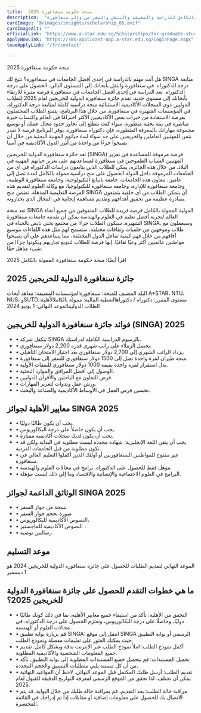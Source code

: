 ```yaml
---
title:  منحة حكومة سنغافورة 2025 
description:  "براتب 2700 دولار شهريا منحة حكومة سنغافورة الدولية الممولة بالكامل للدراسة والمعيشة والتنقل والسفر من وإلى سنغافورة." 
cardImage: "@/images/insights/scholarship_65.avif" 
cardImageAlt: "" 
officialLink: "https://www.a-star.edu.sg/Scholarships/for-graduate-studies/singapore-international-graduate-award-singa" 
applyNowLink: "https://sms-applicant-app.a-star.edu.sg/LoginPage.aspx" 
teamApplyLink: "/fr/contact"

---
```


منحة حكومة سنغافورة 2025

هل أنت مهتم بالدراسة في إحدى أفضل الجامعات في سنغافورة؟ تتيح لك SINGA متابعة درجة الدكتوراه. في سنغافورة وانتقل بأبحاثك إلى المستوى التالي. الحصول على درجة الدكتوراه. تعد الدراسة في إحدى أفضل الجامعات في سنغافورة فرصة مثيرة للارتقاء بأبحاثك إلى مستوى جديد. تقدم جائزة سنغافورة الدولية للخريجين لعام 2025 للطلاب الدوليين ذوي السجلات الأكاديمية الاستثنائية منحة دراسية كاملة لمتابعة درجة الدكتوراه. في المؤسسات الشهيرة في سنغافورة. من خلال هذا البرنامج، يتمتع الطلاب المحتملون بفرصة الاستفادة من خبرات بعض الأكاديميين الأكثر احترامًا في العالم واكتساب خبرة مباشرة في بيئة بحثية متطورة. سواء كنت تتطلع إلى تجاوز حدود مجال عملك أو توسيع مجموعة مهاراتك بالمعرفة المتطورة، فإن دكتوراه سنغافورة. يوفر البرنامج فرصة لا تقدر بثمن للمهنيين العاملين والخريجين على حد سواء لبدء حياتهم المهنية البحثية من خلال أن يصبحوا جزءًا من واحدة من أبرز الدول الأكاديمية في آسيا.

تعد جائزة سنغافورة الدولية للخريجين (SINGA) فرصة مرموقة للمساعدة في تعزيز المهنيين الشباب الطموحين في سنغافورة لمساعدتهم على تعزيز حياتهم المهنية في البلاد. من خلال هذه الجائزة، يمكن للطلاب الذين يتابعون دراسات الدكتوراه في أي من الجامعات المرموقة داخل الدولة الحصول على منح دراسية ممولة بالكامل لمدة تصل إلى عامين. تتعاون هذه الجامعات، جامعة نانيانغ التكنولوجية، وجامعة سنغافورة الوطنية، وجامعة سنغافورة للإدارة، وجامعة سنغافورة للتكنولوجيا، مع وكالة العلوم لتقديم هذه الفرصة التعليمية المذهلة. تضمن منح SINGA أن يتمكن الطلاب من أي خلفية يتمتعون بمبادرة عظيمة من تحقيق أهدافهم وتقديم مساهمة إيجابية في المجال الذي يختارونه.

تعد منحة SINGA الدولية الممولة بالكامل فرصة فريدة للطلاب المتفوقين من جميع أنحاء العالم لتجربة أفضل تعليم في العلوم والهندسة يمكن أن تقدمه جامعات سنغافورة الشهيرة. سيكون الطلاب جزءًا من مجتمع بحثي نابض بالحياة في SINGA، وسيعملون مع طلاب وموجهين من خلفيات وثقافات مختلفة. ستسمح لهم مثل هذه اللقاءات بتوسيع آفاقهم من خلال فهم كيفية تفاعل الدول المختلفة، مما يساعدهم على أن يصبحوا مواطنين عالميين أكثر وعيًا ثقافيًا. إنها فرصة للطلاب لتنويع تجاربهم ويكونوا جزءًا من شيء مذهل حقًا.

اقرأ أيضًا: منحة حكومة سنغافورة الممولة بالكامل 2025

## جائزة سنغافورة الدولية للخريجين 2025

البلد المضيف للمنحة: سنغافورةالمؤسسات المضيفة: معاهد أبحاث A*STAR، NTU، NUS، وSUTD.مستوى المقرر: دكتوراه / دكتوراهالتغطية المالية: ممولة بالكاملالأهلية: الطلاب الدوليينالموعد النهائي: 1 يونيو 2024

## فوائد جائزة سنغافورة الدولية للخريجين (SINGA) 2025

- • تتكفل شركة SINGA بالرسوم الدراسية الكاملة لدراستك.
- • يحصل الزملاء على راتب شهري قدره 2,200 دولار سنغافوري.
- • يزداد الراتب الشهري إلى 2,700 دولار سنغافوري بعد اجتياز الامتحان التأهيلي.
- • منحة طيران لمرة واحدة تصل إلى 1500 دولار سنغافوري للسفر إلى سنغافورة.
- • بدل استقرار لمرة واحدة بقيمة 1000 دولار سنغافوري للنفقات الأولية.
- • الوصول إلى أفضل المرافق والموارد البحثية.
- • فرص التعاون مع الباحثين والأقران الدوليين.
- • ورش عمل وندوات لتعزيز المهارات.
- • تحسين فرص العمل في الأوساط الأكاديمية والصناعة والبحث.

## معايير الأهلية لجوائز SINGA 2025

- • يجب أن يكون طالبًا دوليًا.
- • يجب أن يكون حاصلاً على درجة البكالوريوس.
- • يجب أن يكون لديك سجلات أكاديمية ممتازة.
- • يجب أن يتقن اللغة الإنجليزية؛ شهادة محددة ليست مطلوبة في البداية ولكن قد تكون مطلوبة من قبل الجامعات الفردية.
- • غير مفتوح للمواطنين السنغافوريين أو أولئك الذين أكملوا التعليم العالي في سنغافورة.
- • مؤهل فقط للحصول على الدكتوراه. برامج في مجالات العلوم والهندسة.
- • البرامج في العلوم الاجتماعية والإنسانية والاقتصاد وما إلى ذلك ليست مؤهلة.

## الوثائق الداعمة لجوائز SINGA 2025

- • نسخة من جواز السفر
- • صورة بحجم جواز السفر
- • النصوص الأكاديمية للبكالوريوس،
- • النصوص الأكاديمية للماجستير ،
- • رسالتين توصية

## موعد التسليم

الموعد النهائي لتقديم الطلبات للحصول على جائزة سنغافورة الدولية للخريجين 2024 هو 1 ديسمبر

## ما هي خطوات التقدم للحصول على جائزة سنغافورة الدولية للخريجين 2025؟

- • التحقق من الأهلية: تأكد من استيفاء جميع معايير الأهلية، بما في ذلك كونك طالبًا دوليًا، وحاصلًا على درجة البكالوريوس، وتعتزم الحصول على درجة الدكتوراه. في مجالات العلوم أو الهندسة.
- • قم بزيارة بوابة تطبيق SINGA: انتقل إلى موقع SINGA الرسمي أو بوابة التطبيق حيث يمكنك العثور على تعليمات مفصلة ونموذج الطلب.
- • أكمل نموذج الطلب: املأ نموذج الطلب عبر الإنترنت بدقة وبشكل كامل. تقديم جميع المعلومات الشخصية والأكاديمية المطلوبة.
- • تحميل المستندات: قم بتحميل جميع المستندات المطلوبة إلى بوابة التطبيق. تأكد من أن كل مستند يلبي متطلبات التنسيق والحجم المحددة.
- • تقديم الطلب: أرسل طلبك المكتمل قبل الموعد النهائي. لاحظ أن المواعيد النهائية يمكن أن تختلف، لذا تحقق من الموقع الرسمي لمعرفة التواريخ الدقيقة للقبول لعام 2025.
- • مراقبة حالة الطلب: بعد التقديم، قم بمراقبة حالة طلبك من خلال البوابة. قد يتم الاتصال بك للحصول على معلومات إضافية أو مقابلات إذا تم إدراجك في القائمة المختصرة.

